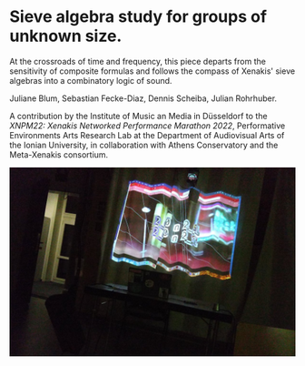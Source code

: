 # Sieve algebra study for groups of unknown size.

At the crossroads of time and frequency, this piece departs from the sensitivity of composite formulas and follows the compass of Xenakis' sieve algebras into a combinatory logic of sound.

Juliane Blum, Sebastian Fecke-Diaz, Dennis Scheiba, Julian Rohrhuber.

A contribution by the Institute of Music an Media in Düsseldorf to the *XNPM22: Xenakis Networked Performance Marathon 2022*, Performative Environments Arts Research Lab at the Department of Audiovisual Arts of the Ionian University, in collaboration with Athens Conservatory and the Meta-Xenakis consortium.


![Sieve Algebra Study](assets/sieve-algebra-01.jpg)





